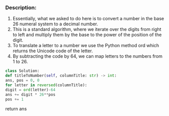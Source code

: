 ### Description:
1. Essentially, what we asked to do here is to convert a number in the base 26 numeral system to a decimal number.
1. This is a standard algorithm, where we iterate over the digits from right to left and multiply them by the base to the power of the position of the digit.
1. To translate a letter to a number we use the Python method ord which returns the Unicode code of the letter.
1. By subtracting the code by 64, we can map letters to the numbers from 1 to 26.
​
```py
class Solution:
def titleToNumber(self, columnTitle: str) -> int:
ans, pos = 0, 0
for letter in reversed(columnTitle):
digit = ord(letter)-64
ans += digit * 26**pos
pos += 1
```
return ans